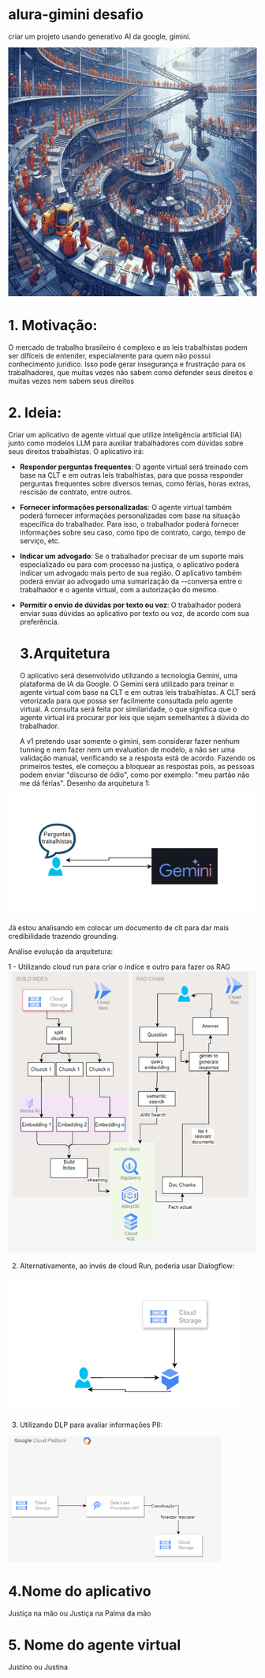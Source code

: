 # alura-gimini desafio

criar um projeto usando generativo AI da google, gimini.

<img src="work-dd0908f-2302-4c4f-87c9-d23630abcd54.jpg" alt="Descrição da imagem">


# 1. Motivação:

O mercado de trabalho brasileiro é complexo e as leis trabalhistas podem ser difíceis de entender, especialmente para quem não possui conhecimento jurídico. Isso pode gerar insegurança e frustração para os trabalhadores, que muitas vezes não sabem como defender seus direitos e muitas vezes nem sabem seus direitos

# 2. Ideia:

Criar um aplicativo de agente virtual que utilize inteligência artificial (IA) junto como modelos LLM para auxiliar trabalhadores com dúvidas sobre seus direitos trabalhistas. O aplicativo irá:

- **Responder perguntas frequentes**: O agente virtual será treinado com base na CLT e em outras leis trabalhistas, para que possa responder perguntas frequentes sobre diversos temas, como férias, horas extras, rescisão de contrato, entre outros.
- **Fornecer informações personalizadas**: O agente virtual também poderá fornecer informações personalizadas com base na situação específica do trabalhador. Para isso, o trabalhador poderá fornecer informações sobre seu caso, como tipo de contrato, cargo, tempo de serviço, etc.
- **Indicar um advogado**: Se o trabalhador precisar de um suporte mais especializado ou para com processo na justiça, o aplicativo poderá indicar um advogado mais perto de sua região. O aplicativo também poderá enviar ao advogado uma sumarização da --conversa entre o trabalhador e o agente virtual, com a autorização do mesmo.
- **Permitir o envio de dúvidas por texto ou voz**: O trabalhador poderá enviar suas dúvidas ao aplicativo por texto ou voz, de acordo com sua preferência.

  # 3.Arquitetura

  O aplicativo será desenvolvido utilizando a tecnologia Gemini, uma plataforma de IA da Google. O Gemini será utilizado para treinar o agente virtual com base na CLT e em outras leis trabalhistas. A CLT será vetorizada para que possa ser facilmente consultada pelo agente virtual. A consulta será feita por similaridade, o que significa que o agente virtual irá procurar por leis que sejam semelhantes à dúvida do trabalhador.
  
  A v1 pretendo usar somente o gimini, sem considerar fazer nenhum tunning e nem fazer nem um evaluation de modelo, a não ser uma validação manual, verificando se a resposta está de acordo. Fazendo os primeiros testes, ele começou a bloquear as respostas pois, as pessoas podem enviar "discurso de ódio", como por exemplo: "meu partão não me dá férias". Desenho da arquitetura 1:
  
<img src="Captura de tela 2024-05-11 222650.png" alt="Descrição da imagem">

  
  Já estou analisando em colocar um documento de clt para dar mais credibilidade trazendo grounding.

  Análise evolução da arquitetura:

  1 - Utilizando cloud run para criar o indíce e outro para fazer os RAG
  <img src="Captura de tela 2024-05-11 221723.png" alt="Descrição da imagem">

  2. Alternativamente, ao invés de cloud Run, poderia usar Dialogflow:
   <img src="Captura de tela 2024-05-11 223714.png" alt="Descrição da imagem">
  
  3. Utilizando DLP para avaliar informações PII:
  
   <img src="Captura de tela 2024-05-11 221939.png" alt="Descrição da imagem">
   
  
  # 4.Nome do aplicativo

   Justiça na mão ou Justiça na Palma da mão
  
  # 5. Nome do agente virtual

  Justino ou Justina
